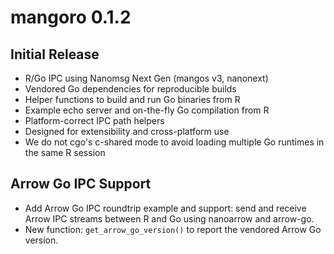 # mangoro 0.1.2

## Initial Release

- R/Go IPC using Nanomsg Next Gen (mangos v3, nanonext)
- Vendored Go dependencies for reproducible builds
- Helper functions to build and run Go binaries from R
- Example echo server and on-the-fly Go compilation from R
- Platform-correct IPC path helpers
- Designed for extensibility and cross-platform use
- We do not cgo's c-shared mode to avoid loading multiple Go runtimes in the same R session

## Arrow Go IPC Support

- Add Arrow Go IPC roundtrip example and support: send and receive Arrow IPC streams between R and Go using nanoarrow and arrow-go.
- New function: `get_arrow_go_version()` to report the vendored Arrow Go version.